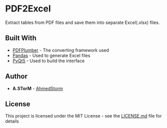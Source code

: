 # PDF2Excel

Extract tables from PDF files and save them into separate Excel(.xlsx) files.



## Built With

* [PDFPlumber](https://github.com/jsvine/pdfplumber) - The converting framework used
* [Pandas](https://github.com/pandas-dev/pandas) - Used to generate Excel files
* [PyQt5](https://pypi.org/project/PyQt5/) - Used to build the interface

## Author

* **A.STorM** - [AhmedStorm](https://github.com/AhmedStorm/)

## License

This project is licensed under the MIT License - see the [LICENSE.md](LICENSE.md) file for details
